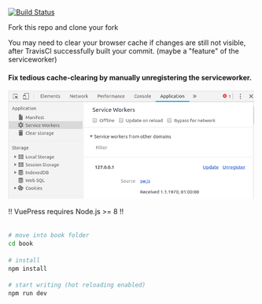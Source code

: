 

[![Build Status](https://travis-ci.org/SGSE18/book.svg?branch=master)](https://travis-ci.org/SGSE18/book)


Fork this repo and clone your fork

You may need to clear your browser cache if changes are still not visible, after TravisCI successfully built your commit.
(maybe a "feature" of the serviceworker)

#### Fix tedious cache-clearing by manually unregistering the serviceworker.

![sw_unregister](./img/sw-unregister.png "SW Unregister")


!! VuePress requires Node.js >= 8 !!

``` bash 

# move into book folder
cd book

# install
npm install

# start writing (hot reloading enabled)
npm run dev

```
